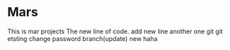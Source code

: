 # Mars
This is mar projects
The new line of code.
add new line
another one
git git
etsting
change password branch(update)
new haha
